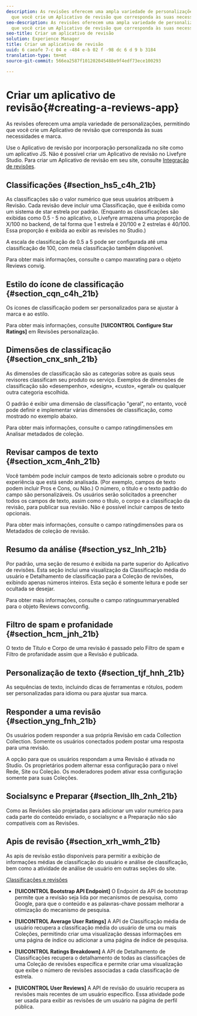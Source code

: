 ```yaml
---
description: As revisões oferecem uma ampla variedade de personalizações, permitindo
  que você crie um Aplicativo de revisão que corresponda às suas necessidades e marca.
seo-description: As revisões oferecem uma ampla variedade de personalizações, permitindo
  que você crie um Aplicativo de revisão que corresponda às suas necessidades e marca.
seo-title: Criar um aplicativo de revisão
solution: Experience Manager
title: Criar um aplicativo de revisão
uuid: 6 caeafe 7-c 04 e -484 e-b 02 f -98 dc 6 d 9 b 3184
translation-type: tm+mt
source-git-commit: 566ea2587f101202045488e9f4edf73ece100293

---
```



# Criar um aplicativo de revisão{#creating-a-reviews-app}

As revisões oferecem uma ampla variedade de personalizações, permitindo que você crie um Aplicativo de revisão que corresponda às suas necessidades e marca.

Use o Aplicativo de revisão por incorporação personalizada no site como um aplicativo JS. Não é possível criar um Aplicativo de revisão no Livefyre Studio. Para criar um Aplicativo de revisão em seu site, consulte [Integração de revisões](/help/implementation/c-app-integrations/c-reviews-integration.md).


## Classificações {#section_hs5_c4h_21b}

As classificações são o valor numérico que seus usuários atribuem à Revisão. Cada revisão deve incluir uma Classificação, que é exibida como um sistema de star estrela por padrão. (Enquanto as classificações são exibidas como 0.5 - 5 no aplicativo, o Livefyre armazena uma proporção de X/100 no backend, de tal forma que 1 estrela é 20/100 e 2 estrelas é 40/100. Essa proporção é exibida ao exibir as revisões no Studio.)

A escala de classificação de 0.5 a 5 pode ser configurada até uma classificação de 100, com meia classificação também disponível.

Para obter mais informações, consulte o campo maxrating para o objeto Reviews convig.

## Estilo do ícone de classificação {#section_cqn_c4h_21b}

Os ícones de classificação podem ser personalizados para se ajustar à marca e ao estilo.

Para obter mais informações, consulte **[!UICONTROL Configure Star Ratings]** em Revisões personalização.

## Dimensões de classificação {#section_cnx_snh_21b}

As dimensões de classificação são as categorias sobre as quais seus revisores classificam seu produto ou serviço. Exemplos de dimensões de classificação são «desempenho», «design», «custo», «geral» ou qualquer outra categoria escolhida.

O padrão é exibir uma dimensão de classificação "geral", no entanto, você pode definir e implementar várias dimensões de classificação, como mostrado no exemplo abaixo.

Para obter mais informações, consulte o campo ratingdimensões em Analisar metadados de coleção.

## Revisar campos de texto {#section_xcm_4nh_21b}

Você também pode incluir campos de texto adicionais sobre o produto ou experiência que está sendo analisada. (Por exemplo, campos de texto podem incluir Pros e Cons, ou Não.) O número, o título e o texto padrão do campo são personalizáveis. Os usuários serão solicitados a preencher todos os campos de texto, assim como o título, o corpo e a classificação da revisão, para publicar sua revisão. Não é possível incluir campos de texto opcionais.

Para obter mais informações, consulte o campo ratingdimensões para os Metadados de coleção de revisão.

## Resumo da análise {#section_ysz_lnh_21b}

Por padrão, uma seção de resumo é exibida na parte superior do Aplicativo de revisões. Esta seção inclui uma visualização da Classificação média do usuário e Detalhamento de classificação para a Coleção de revisões, exibindo apenas números inteiros. Esta seção é somente leitura e pode ser ocultada se desejar.

Para obter mais informações, consulte o campo ratingsummaryenabled para o objeto Reviews convconfig.

## Filtro de spam e profanidade {#section_hcm_jnh_21b}

O texto de Título e Corpo de uma revisão é passado pelo Filtro de spam e Filtro de profanidade assim que a Revisão é publicada.

## Personalização de texto {#section_tjf_hnh_21b}

As sequências de texto, incluindo dicas de ferramentas e rótulos, podem ser personalizadas para idioma ou para ajustar sua marca.

## Responder a uma revisão {#section_yng_fnh_21b}

Os usuários podem responder a sua própria Revisão em cada Collection Collection. Somente os usuários conectados podem postar uma resposta para uma revisão.

A opção para que os usuários respondam a uma Revisão é ativada no Studio. Os proprietários podem alternar essa configuração para o nível Rede, Site ou Coleção. Os moderadores podem ativar essa configuração somente para suas Coleções.

## Socialsync e Preparar {#section_llh_2nh_21b}

Como as Revisões são projetadas para adicionar um valor numérico para cada parte do conteúdo enviado, o socialsync e a Preparação não são compatíveis com as Revisões.

## Apis de revisão {#section_xrh_wmh_21b}

As apis de revisão estão disponíveis para permitir a exibição de informações médias de classificação do usuário e análise de classificação, bem como a atividade de análise de usuário em outras seções do site.

[Classificações e revisões](https://api.livefyre.com/docs/apis/by-category/ratings-and-reviews)

* **[!UICONTROL Bootstrap API Endpoint]** O Endpoint da API de bootstrap permite que a revisão seja lida por mecanismos de pesquisa, como Google, para que o conteúdo e as palavras-chave possam melhorar a otimização do mecanismo de pesquisa.

* **[!UICONTROL Average User Ratings]** A API de Classificação média de usuário recupera a classificação média do usuário de uma ou mais Coleções, permitindo criar uma visualização dessas informações em uma página de índice ou adicionar a uma página de índice de pesquisa.

* **[!UICONTROL Ratings Breakdown]** A API de Detalhamento de Classificações recupera o detalhamento de todas as classificações de uma Coleção de revisões específica e permite criar uma visualização que exibe o número de revisões associadas a cada classificação de estrela.

* **[!UICONTROL User Reviews]** A API de revisão do usuário recupera as revisões mais recentes de um usuário específico. Essa atividade pode ser usada para exibir as revisões de um usuário na página de perfil pública.
